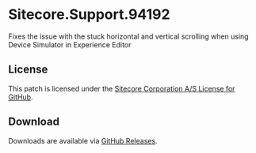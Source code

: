# Sitecore.Support.94192
Fixes the issue with the stuck horizontal and vertical scrolling when using Device Simulator in Experience Editor

## License  
This patch is licensed under the [Sitecore Corporation A/S License for GitHub](https://github.com/sitecoresupport/Sitecore.Support.94192/blob/master/LICENSE).  

## Download  
Downloads are available via [GitHub Releases](https://github.com/sitecoresupport/Sitecore.Support.94192/releases).  
